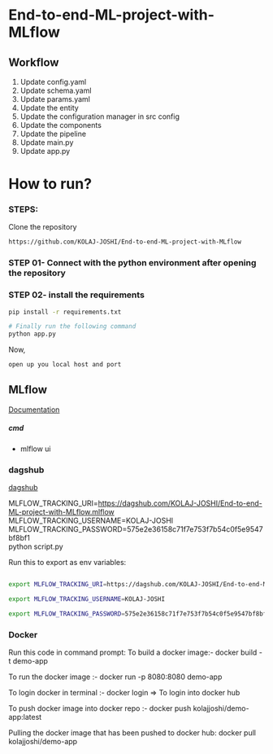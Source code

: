 # End-to-end-ML-project-with-MLflow

## Workflow

1. Update config.yaml
2. Update schema.yaml
3. Update params.yaml
4. Update the entity
5. Update the configuration manager in src config
6. Update the components
7. Update the pipeline
8. Update main.py
9. Update app.py

# How to run?
### STEPS:

Clone the repository

```bash
https://github.com/KOLAJ-JOSHI/End-to-end-ML-project-with-MLflow
```
### STEP 01- Connect with the python environment after opening the repository


### STEP 02- install the requirements
```bash
pip install -r requirements.txt
```


```bash
# Finally run the following command
python app.py
```

Now,
```bash
open up you local host and port
```



## MLflow

[Documentation](https://mlflow.org/docs/latest/index.html)


##### cmd
- mlflow ui

### dagshub
[dagshub](https://dagshub.com/)

MLFLOW_TRACKING_URI=https://dagshub.com/KOLAJ-JOSHI/End-to-end-ML-project-with-MLflow.mlflow \
MLFLOW_TRACKING_USERNAME=KOLAJ-JOSHI \
MLFLOW_TRACKING_PASSWORD=575e2e36158c71f7e753f7b54c0f5e9547bf8bf1 \
python script.py

Run this to export as env variables:

```bash

export MLFLOW_TRACKING_URI=https://dagshub.com/KOLAJ-JOSHI/End-to-end-ML-project-with-MLflow.mlflow \

export MLFLOW_TRACKING_USERNAME=KOLAJ-JOSHI 

export MLFLOW_TRACKING_PASSWORD=575e2e36158c71f7e753f7b54c0f5e9547bf8bf1

```

### Docker

Run this code in command prompt:
To build a docker image:- docker build -t demo-app

To run the docker image :- docker run -p 8080:8080 demo-app

To login docker in terminal :- docker login => To login into docker hub

To push docker image into docker repo :- docker push kolajjoshi/demo-app:latest


Pulling the docker image that has been pushed to docker hub:
docker pull kolajjoshi/demo-app